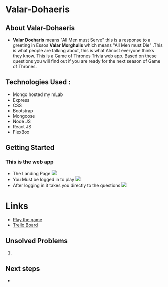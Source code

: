 # Valar-Dohaeris 

## About Valar-Dohaeris
* **Valar Doeharis** means "All Men must Serve" this is a response to a greeting in Essos **Valar Morghulis** which means "All Men must Die" .This is what people are talking about, this is what Almost everyone thinks they know. This is a Game of Thrones Trivia web app. Based on these questions you will find out if you are ready for the next season of Game of Thrones. 


## Technologies Used :
* Mongo hosted my mLab
* Express
* CSS
* Bootstrap
* Mongoose
* Node JS
* React JS 
* FlexBox

## Getting Started 

### This is the web app 
* The Landing Page
![](https://i.imgur.com/BeDKOON.png)
* You Must be logged in to play
![](https://i.imgur.com/NuvpzXU.png)
* After logging in it takes you directly to the questions
![](https://i.imgur.com/Np02FQJ.png)

# Links
* [Play the game](https://valar-dohaeris.herokuapp.com/)
* [Trello Board](https://trello.com/b/ONSO9Nhm/valar-dohaeris)

## Unsolved Problems 
1. 

## Next steps
* 